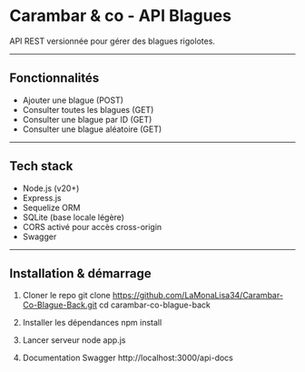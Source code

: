 # Carambar & co - API Blagues

API REST versionnée pour gérer des blagues rigolotes. 

---

## Fonctionnalités

- Ajouter une blague (POST)  
- Consulter toutes les blagues (GET)  
- Consulter une blague par ID (GET)  
- Consulter une blague aléatoire (GET)  
---

## Tech stack

- Node.js (v20+)  
- Express.js  
- Sequelize ORM  
- SQLite (base locale légère)  
- CORS activé pour accès cross-origin
- Swagger

---

## Installation & démarrage

1. Cloner le repo
git clone https://github.com/LaMonaLisa34/Carambar-Co-Blague-Back.git
cd carambar-co-blague-back

2. Installer les dépendances
npm install 

3. Lancer serveur
node app.js 

4. Documentation Swagger
http://localhost:3000/api-docs

